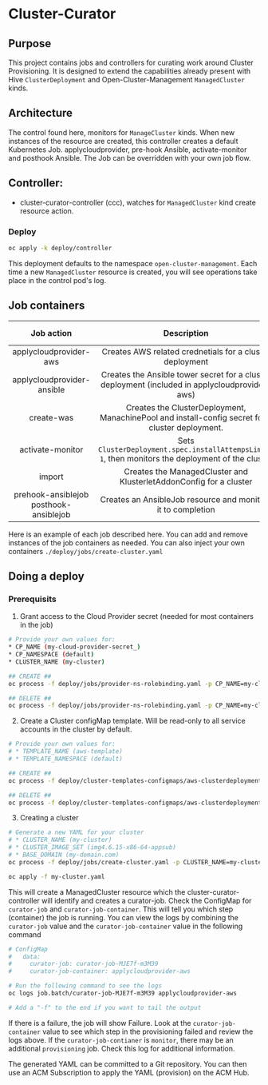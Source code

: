 # Cluster-Curator

## Purpose
This project contains jobs and controllers for curating work around Cluster Provisioning. It is designed to extend the capabilities already present with Hive `ClusterDeployment` and Open-Cluster-Management `ManagedCluster` kinds.

## Architecture
The control found here, monitors for `ManageCluster` kinds.  When new instances of the resource are created, this controller creates a default Kubernetes Job. applycloudprovider, pre-hook Ansible, activate-monitor and posthook Ansible.  The Job can be overridden with your own job flow.

## Controller:
- cluster-curator-controller (ccc), watches for `ManagedCluster` kind create resource action.

### Deploy
```bash
oc apply -k deploy/controller
```
This deployment defaults to the namespace `open-cluster-management`. Each time a new `ManagedCluster` resource is created, you will see operations take place in the control pod's log.

## Job containers

| Job action | Description | Cloud Provider | Override ConfigMap | Template ConfigMap |
| :---------:| :---------: | :------------: | :----------------: | :----------------: |
|applycloudprovider-aws | Creates AWS related crednetials for a cluster deployment | X | X | |
|applycloudprovider-ansible | Creates the Ansible tower secret for a cluster deployment (included in applycloudprovider-aws) | X | X | |
| create-was | Creates the ClusterDeployment, ManachinePool and install-config secret for a cluster deployment. |  | X | X |
| activate-monitor | Sets `ClusterDeployment.spec.installAttempsLimit: 1`, then monitors the deployment of the cluster | | X |  |
| import | Creates the ManagedCluster and KlusterletAddonConfig for a cluster | | X | X |
| prehook-ansiblejob posthook-ansiblejob | Creates an AnsibleJob resource and monitors it to completion |  | X |  |

Here is an example of each job described here. You can add and remove instances of the job containers as needed. You can also inject your own containers `./deploy/jobs/create-cluster.yaml`

## Doing a deploy
### Prerequisits
1. Grant access to the Cloud Provider secret (needed for most containers in the job)
```bash
# Provide your own values for:
* CP_NAME (my-cloud-provider-secret_)
* CP_NAMESPACE (default)
* CLUSTER_NAME (my-cluster)

## CREATE ##
oc process -f deploy/jobs/provider-ns-rolebinding.yaml -p CP_NAME=my-cloud-provider-secret -p CP_NAMESPACE=default -p CLUSTER_NAME=my-cluster | oc apply -f -

## DELETE ##
oc process -f deploy/jobs/provider-ns-rolebinding.yaml -p CP_NAME=my-cloud-provider-secret -p CP_NAMESPACE=default -p CLUSTER_NAME=my-cluster | oc delete -f -
```
2. Create a Cluster configMap template. Will be read-only to all service accounts in the cluster by default.
```bash
# Provide your own values for:
# * TEMPLATE_NAME (aws-template)
# * TEMPLATE_NAMESPACE (default)

## CREATE ##
oc process -f deploy/cluster-templates-configmaps/aws-clusterdeployment.yaml -p TEMPLATE_NAME=aws-template TEMPLATE_NAMESPACE=default | oc apply -f -

## DELETE ##
oc process -f deploy/cluster-templates-configmaps/aws-clusterdeployment.yaml -p TEMPLATE_NAME=aws-template TEMPLATE_NAMESPACE=default | oc delete -f -
```
3. Creating a cluster
```bash
# Generate a new YAML for your cluster
# * CLUSTER_NAME (my-cluster)
# * CLUSTER_IMAGE_SET (img4.6.15-x86-64-appsub)
# * BASE_DOMAIN (my-domain.com)
oc process -f deploy/jobs/create-cluster.yaml -p CLUSTER_NAME=my-cluster -p CLUSTER_IMAGE_SET=img4.6.15-x86-64-appsub -p BASE_DOMAIN=my-domain.com > my-cluster.yaml

oc apply -f my-cluster.yaml
```
This will create a ManagedCluster resource which the cluster-curator-controller will identify and creates a curator-job.  Check the ConfigMap for `curator-job` and `curator-job-container`. This will tell you which step (container) the job is running.  You can view the logs by combining the `curator-job` value and the `curator-job-container` value in the following command
```bash
# ConfigMap
#   data:
#     curator-job: curator-job-MJE7f-m3M39
#     curator-job-container: applycloudprovider-aws

# Run the following command to see the logs
oc logs job.batch/curator-job-MJE7f-m3M39 applycloudprovider-aws

# Add a "-f" to the end if you want to tail the output
```
If there is a failure, the job will show Failure.  Look at the `curator-job-container` value to see which step in the provisioning failed and review the logs above. If the `curator-job-contianer` is `monitor`, there may be an additional `provisioning` job. Check this log for additional information.

The generated YAML can be committed to a Git repository. You can then use an ACM Subscription to apply the YAML (provision) on the ACM Hub.
 